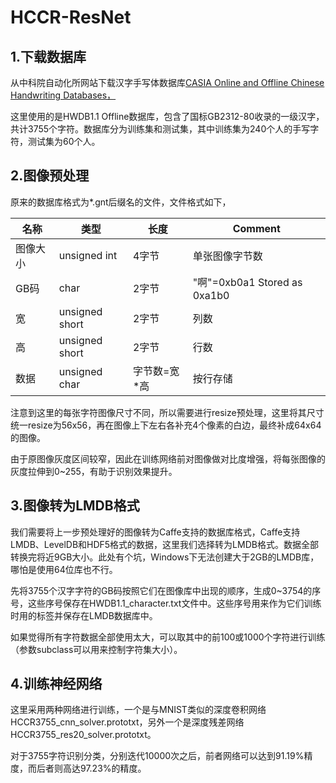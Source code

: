 # HCCR-ResNet

## 1.下载数据库

从中科院自动化所网站下载汉字手写体数据库[CASIA Online and Offline Chinese Handwriting Databases，](http://www.nlpr.ia.ac.cn/databases/handwriting/Download.html/)

这里使用的是HWDB1.1 Offline数据库，包含了国标GB2312-80收录的一级汉字，共计3755个字符。数据库分为训练集和测试集，其中训练集为240个人的手写字符，测试集为60个人。

## 2.图像预处理

原来的数据库格式为*.gnt后缀名的文件，文件格式如下，


| 名称 | 类型 | 长度 | Comment |
|-----|-----|-----|-----|
| 图像大小 | unsigned int | 4字节 | 单张图像字节数|
| GB码 | char | 2字节 | "啊"=0xb0a1 Stored as 0xa1b0 |
| 宽 | unsigned short | 2字节 | 列数|
| 高 | unsigned short | 2字节 | 行数|
| 数据 | unsigned char | 字节数=宽*高 | 按行存储|

注意到这里的每张字符图像尺寸不同，所以需要进行resize预处理，这里将其尺寸统一resize为56x56，再在图像上下左右各补充4个像素的白边，最终补成64x64的图像。

由于原图像灰度区间较窄，因此在训练网络前对图像做对比度增强，将每张图像的灰度拉伸到0~255，有助于识别效果提升。

## 3.图像转为LMDB格式

我们需要将上一步预处理好的图像转为Caffe支持的数据库格式，Caffe支持LMDB、LevelDB和HDF5格式的数据，这里我们选择转为LMDB格式。数据全部转换完将近9GB大小。此处有个坑，Windows下无法创建大于2GB的LMDB库，哪怕是使用64位库也不行。

先将3755个汉字字符的GB码按照它们在图像库中出现的顺序，生成0~3754的序号，这些序号保存在HWDB1.1_character.txt文件中。这些序号用来作为它们训练时用的标签并保存在LMDB数据库中。

如果觉得所有字符数据全部使用太大，可以取其中的前100或1000个字符进行训练（参数subclass可以用来控制字符集大小）。

## 4.训练神经网络

这里采用两种网络进行训练，一个是与MNIST类似的深度卷积网络HCCR3755_cnn_solver.prototxt，另外一个是深度残差网络HCCR3755_res20_solver.prototxt。

对于3755字符识别分类，分别迭代10000次之后，前者网络可以达到91.19%精度，而后者则高达97.23%的精度。
